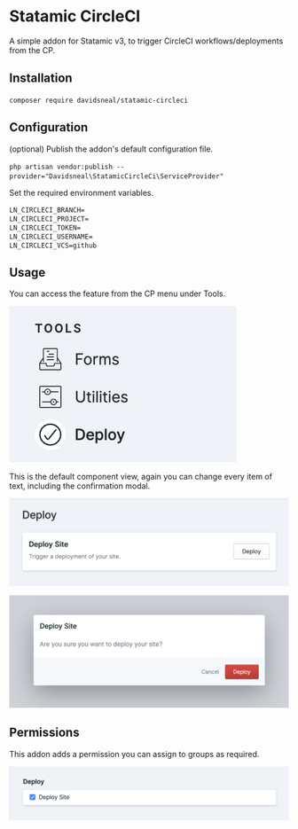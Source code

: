# Statamic CircleCI

A simple addon for Statamic v3, to trigger CircleCI workflows/deployments from the CP.

## Installation 

`composer require davidsneal/statamic-circleci`

## Configuration

(optional) Publish the addon's default configuration file.

`php artisan vendor:publish --provider="Davidsneal\StatamicCircleCi\ServiceProvider"`

Set the required environment variables.

```
LN_CIRCLECI_BRANCH=
LN_CIRCLECI_PROJECT=
LN_CIRCLECI_TOKEN=
LN_CIRCLECI_USERNAME=
LN_CIRCLECI_VCS=github
```

## Usage

You can access the feature from the CP menu under Tools.

![menu](https://github.com/davidsneal/statamic-circleci/blob/master/img/menu.png?raw=true)

This is the default component view, again you can change every item of text, including the confirmation modal.

![main](https://github.com/davidsneal/statamic-circleci/blob/master/img/main-screen.png?raw=true)

![confirmation](https://github.com/davidsneal/statamic-circleci/blob/master/img/confirmation.png?raw=true)

## Permissions

This addon adds a permission you can assign to groups as required.

![permission](https://github.com/davidsneal/statamic-circleci/blob/master/img/permission.png?raw=true)
